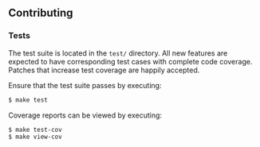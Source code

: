 ## Contributing

### Tests

The test suite is located in the `test/` directory.  All new features are
expected to have corresponding test cases with complete code coverage.  Patches
that increase test coverage are happily accepted.

Ensure that the test suite passes by executing:

```bash
$ make test
```

Coverage reports can be viewed by executing:

```bash
$ make test-cov
$ make view-cov
```
